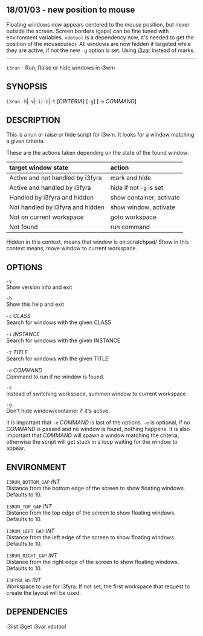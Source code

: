 ## 18/01/03 - new position to mouse

Floating windows now appears centered to the mouse position, but never outside the screen. Screen borders (gaps) can be fine tuned with environment variables. `xdotool` is a dependency now, it's needed to get the position of the mousecursor. All windows are now hidden if targeted while they are active, if not the new `-g` option is set. Using [i3var](https://budrich.github.io/i3ass/i3var) instead of marks.

* * *

`i3run` - Run, Raise or hide windows in i3wm

SYNOPSIS
--------

`i3run` `-h`|`-v`|`-i`|`-c`|`-t` [*CRITERIA*] [`-g`] [`-e` *COMMAND*]

DESCRIPTION
-----------

This is a run or raise or hide script for i3wm.
It looks for a window matching a given criteria.

These are the actions taken depending on the state of the found window:

| **target window state**          | **action**
|:---------------------------------|:-----------------
| Active and not handled by i3fyra | mark and hide
| Active and handled by i3fyra     | hide if not `-g` is set
| Handled by i3fyra and hidden     | show container, activate
| Not handled by i3fyra and hidden | show window, activate
| Not on current workspace         | goto workspace
| Not found                        | run command

Hidden in this context, means that window is on scratchpad/
Show in this context means, move window to current workspace.

OPTIONS
-------

`-v`  
  Show version info and exit 

`-h`  
  Show this help and exit    

`-c` *CLASS*  
  Search for windows with the given CLASS

`-i` *INSTANCE*  
  Search for windows with the given INSTANCE

`-t` *TITLE*  
  Search for windows with the given TITLE

`-e` *COMMAND*  
  Command to run if no window is found.

`-s`   
  Instead of switching workspace,
  summon window to current workspace

`-g`   
  Don't hide window/container if it's active.

it is important that `-e` *COMMAND* is last of the options.
`-e` is optional, if no *COMMAND* is passed and no window is found, nothing happens.
It is also important that *COMMAND* will spawn a window matching the criteria,
otherwise the script will get stuck in a loop waiting for the window to appear.

ENVIRONMENT
-----------

`I3RUN_BOTTOM_GAP` *INT*  
  Distance from the bottom edge of the screen to show floating windows.
  Defaults to 10.

`I3RUN_TOP_GAP` *INT*  
  Distance from the top edge of the screen to show floating windows.
  Defaults to 10.

`I3RUN_LEFT_GAP` *INT*  
  Distance from the left edge of the screen to show floating windows.
  Defaults to 10.

`I3RUN_RIGHT_GAP` *INT*  
  Distance from the right edge of the screen to show 
  floating windows. Defaults to 10.

`I3FYRA_WS` *INT*  
  Workspace to use for i3fyra. If not set, the first
  workspace that request to create the layout will
  be used.

DEPENDENCIES
------------

i3list
i3get
i3var
xdotool
